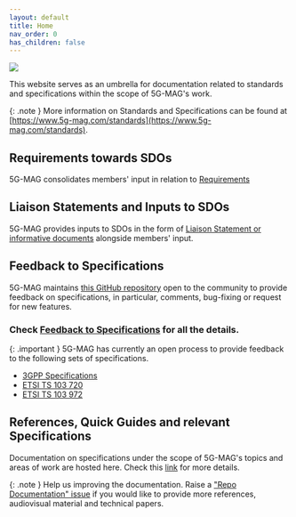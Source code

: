 ```yaml
---
layout: default
title: Home
nav_order: 0
has_children: false
---
```


<img src="{{site.baseurl}}/assets/images/Banner_Std.png" /> 

This website serves as an umbrella for documentation related to standards and specifications within the scope of 5G-MAG's work.

{: .note }
More information on Standards and Specifications can be found at [https://www.5g-mag.com/standards](https://www.5g-mag.com/standards).

## Requirements towards SDOs
5G-MAG consolidates members' input in relation to [Requirements](pages/requirements.html)

## Liaison Statements and Inputs to SDOs
5G-MAG provides inputs to SDOs in the form of [Liaison Statement or informative documents](pages/ls.html) alongside members' input.

## Feedback to Specifications
5G-MAG maintains [this GitHub repository](https://github.com/5G-MAG/Standards/issues) open to the community to provide feedback on specifications, in particular, comments, bug-fixing or request for new features.

### Check [Feedback to Specifications](pages/feedback.html) for all the details.


{: .important }
5G-MAG has currently an open process to provide feedback to the following sets of specifications.
  * [3GPP Specifications](https://github.com/orgs/5G-MAG/projects/33/)
  * [ETSI TS 103 720](https://github.com/orgs/5G-MAG/projects/32)
  * [ETSI TS 103 972](https://github.com/orgs/5G-MAG/projects/31)

## References, Quick Guides and relevant Specifications
Documentation on specifications under the scope of 5G-MAG's topics and areas of work are hosted here. Check this [link](pages/standards.html) for more details.

{: .note }
Help us improving the documentation. Raise a ["Repo Documentation" issue](https://github.com/5G-MAG/Standards/issues/new/choose) if you would like to provide more references, audiovisual material and technical papers.

